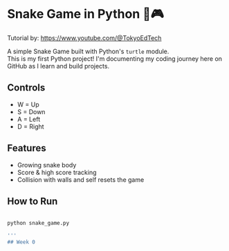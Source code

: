 # Snake Game in Python 🐍🎮 

Tutorial by: https://www.youtube.com/@TokyoEdTech

A simple Snake Game built with Python's `turtle` module.  
This is my first Python project! I'm documenting my coding journey here on GitHub as I learn and build projects.

## Controls
- W = Up
- S = Down
- A = Left
- D = Right  

## Features
- Growing snake body
- Score & high score tracking
- Collision with walls and self resets the game

## How to Run
```bash

python snake_game.py

'''
## Week 0

